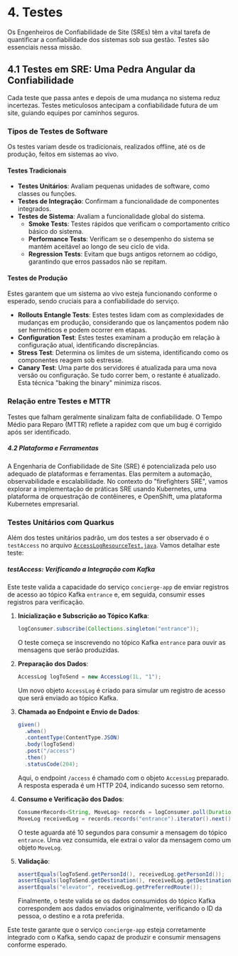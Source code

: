 # 4. Testes

Os Engenheiros de Confiabilidade de Site (SREs) têm a vital tarefa de quantificar a confiabilidade dos sistemas sob sua gestão. Testes são essenciais nessa missão.

## 4.1 Testes em SRE: Uma Pedra Angular da Confiabilidade

Cada teste que passa antes e depois de uma mudança no sistema reduz incertezas. Testes meticulosos antecipam a confiabilidade futura de um site, guiando equipes por caminhos seguros.

### Tipos de Testes de Software

Os testes variam desde os tradicionais, realizados offline, até os de produção, feitos em sistemas ao vivo.

#### Testes Tradicionais

- **Testes Unitários**: Avaliam pequenas unidades de software, como classes ou funções.
- **Testes de Integração**: Confirmam a funcionalidade de componentes integrados.
- **Testes de Sistema**: Avaliam a funcionalidade global do sistema.
  - **Smoke Tests**: Testes rápidos que verificam o comportamento crítico básico do sistema.
  - **Performance Tests**: Verificam se o desempenho do sistema se mantém aceitável ao longo de seu ciclo de vida.
  - **Regression Tests**: Evitam que bugs antigos retornem ao código, garantindo que erros passados não se repitam.

#### Testes de Produção

Estes garantem que um sistema ao vivo esteja funcionando conforme o esperado, sendo cruciais para a confiabilidade do serviço.

- **Rollouts Entangle Tests**: Estes testes lidam com as complexidades de mudanças em produção, considerando que os lançamentos podem não ser herméticos e podem ocorrer em etapas.
- **Configuration Test**: Estes testes examinam a produção em relação à configuração atual, identificando discrepâncias.
- **Stress Test**: Determina os limites de um sistema, identificando como os componentes reagem sob estresse.
- **Canary Test**: Uma parte dos servidores é atualizada para uma nova versão ou configuração. Se tudo correr bem, o restante é atualizado. Esta técnica "baking the binary" minimiza riscos.

### Relação entre Testes e MTTR

Testes que falham geralmente sinalizam falta de confiabilidade. O Tempo Médio para Reparo (MTTR) reflete a rapidez com que um bug é corrigido após ser identificado.

##### 4.2 Plataforma e Ferramentas

A Engenharia de Confiabilidade de Site (SRE) é potencializada pelo uso adequado de plataformas e ferramentas. Elas permitem a automação, observabilidade e escalabilidade. No contexto do "firefighters SRE", vamos explorar a implementação de práticas SRE usando Kubernetes, uma plataforma de orquestração de contêineres, e OpenShift, uma plataforma Kubernetes empresarial.

### Testes Unitários com Quarkus
Além dos testes unitários padrão, um dos testes a ser observado é o `testAccess` no arquivo [`AccessLogResourceTest.java`](
https://github.com/firefighters-sre/concierge-app/blob/main/src/test/java/com/redhat/quarkus/resources/AccessLogResourceTest.java). Vamos detalhar este teste:
##### testAccess: Verificando a Integração com Kafka
Este teste valida a capacidade do serviço `concierge-app` de enviar registros de acesso ao tópico Kafka `entrance` e, em seguida, consumir esses registros para verificação.

1. **Inicialização e Subscrição ao Tópico Kafka**:
    ```java
    logConsumer.subscribe(Collections.singleton("entrance"));
    ```
   O teste começa se inscrevendo no tópico Kafka `entrance` para ouvir as mensagens que serão produzidas.

2. **Preparação dos Dados**:
    ```java
    AccessLog logToSend = new AccessLog(1L, "1");
    ```
   Um novo objeto `AccessLog` é criado para simular um registro de acesso que será enviado ao tópico Kafka.

3. **Chamada ao Endpoint e Envio de Dados**:
    ```java
    given()
      .when()
      .contentType(ContentType.JSON)
      .body(logToSend)
      .post("/access")
      .then()
      .statusCode(204);
    ```
   Aqui, o endpoint `/access` é chamado com o objeto `AccessLog` preparado. A resposta esperada é um HTTP 204, indicando sucesso sem retorno.

4. **Consumo e Verificação dos Dados**:
    ```java
    ConsumerRecords<String, MoveLog> records = logConsumer.poll(Duration.ofMillis(10000));
    MoveLog receivedLog = records.records("entrance").iterator().next().value();
    ```
   O teste aguarda até 10 segundos para consumir a mensagem do tópico `entrance`. Uma vez consumida, ele extrai o valor da mensagem como um objeto `MoveLog`.

5. **Validação**:
    ```java
    assertEquals(logToSend.getPersonId(), receivedLog.getPersonId());
    assertEquals(logToSend.getDestination(), receivedLog.getDestination());
    assertEquals("elevator", receivedLog.getPreferredRoute());
    ```
   Finalmente, o teste valida se os dados consumidos do tópico Kafka correspondem aos dados enviados originalmente, verificando o ID da pessoa, o destino e a rota preferida.

Este teste garante que o serviço `concierge-app` esteja corretamente integrado com o Kafka, sendo capaz de produzir e consumir mensagens conforme esperado.
